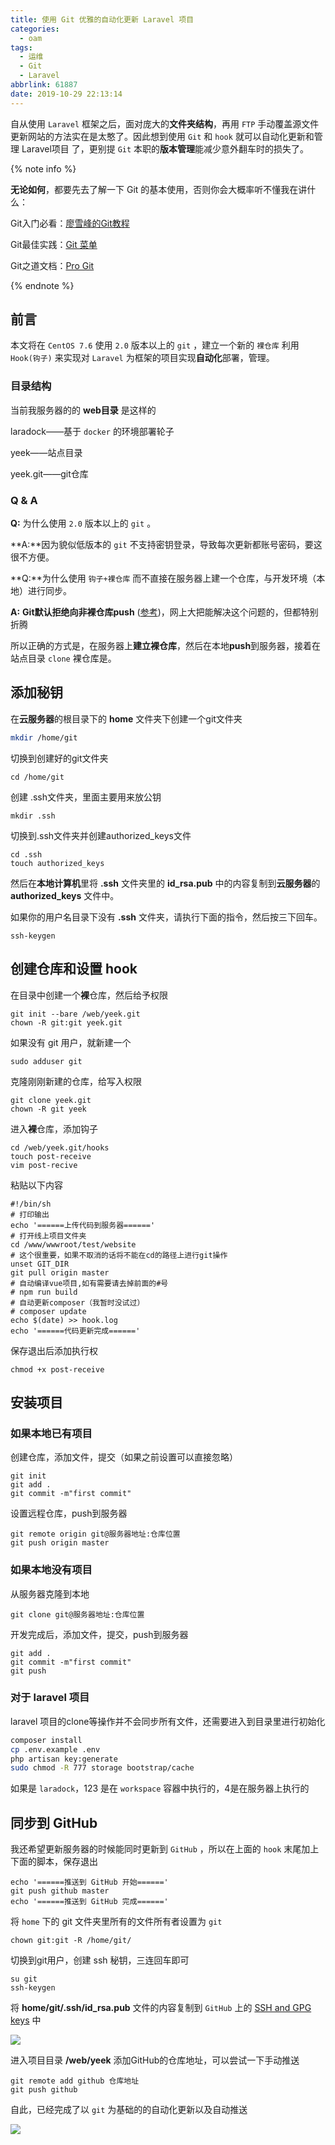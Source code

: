 ```yaml
---
title: 使用 Git 优雅的自动化更新 Laravel 项目
categories:
  - oam
tags:
  - 运维
  - Git
  - Laravel
abbrlink: 61887
date: 2019-10-29 22:13:14
---
```


 自从使用 `Laravel` 框架之后，面对庞大的**文件夹结构**，再用 `FTP` 手动覆盖源文件更新网站的方法实在是太憨了。因此想到使用 `Git` 和 `hook` 就可以自动化更新和管理 Laravel项目 了，更别提 `Git` 本职的**版本管理**能减少意外翻车时的损失了。 

<!-- more -->

{% note info %}

**无论如何**，都要先去了解一下 Git 的基本使用，否则你会大概率听不懂我在讲什么：

Git入门必看：[廖雪峰的Git教程](https://www.liaoxuefeng.com/wiki/896043488029600)

Git最佳实践：[Git 菜单](https://github.com/geeeeeeeeek/git-recipes)

Git之道文档：[Pro Git](http://iissnan.com/progit/)

{% endnote %}



## 前言

本文将在 `CentOS 7.6` 使用 `2.0` 版本以上的 `git` ，建立一个新的 `裸仓库` 利用 `Hook(钩子)` 来实现对 `Laravel` 为框架的项目实现**自动化**部署，管理。

### 目录结构

当前我服务器的的 **web目录** 是这样的



laradock——基于 `docker` 的环境部署轮子

yeek——站点目录

yeek.git——git仓库



### Q & A

**Q:** 为什么使用 `2.0` 版本以上的 `git` 。

**A:**因为貌似低版本的 `git` 不支持密钥登录，导致每次更新都账号密码，要这很不方便。

**Q:**为什么使用 `钩子+裸仓库` 而不直接在服务器上建一个仓库，与开发环境（本地）进行同步。

**A:** **Git默认拒绝向非裸仓库push** ([参考](https://blog.csdn.net/axiqia/article/details/80115133))，网上大把能解决这个问题的，但都特别折腾

所以正确的方式是，在服务器上**建立裸仓库**，然后在本地**push**到服务器，接着在站点目录 `clone` 裸仓库是。





## 添加秘钥

在**云服务器**的根目录下的 **home** 文件夹下创建一个git文件夹

```bash
mkdir /home/git
```

切换到创建好的git文件夹

```shell
cd /home/git
```

创建 .ssh文件夹，里面主要用来放公钥

```
mkdir .ssh
```

切换到.ssh文件夹并创建authorized_keys文件

```shell
cd .ssh
touch authorized_keys
```



然后在**本地计算机**里将 **.ssh** 文件夹里的 **id_rsa.pub** 中的内容复制到**云服务器**的 **authorized_keys** 文件中。

如果你的用户名目录下没有 **.ssh** 文件夹，请执行下面的指令，然后按三下回车。

```
ssh-keygen
```



## 创建仓库和设置 hook

在目录中创建一个**裸**仓库，然后给予权限

```
git init --bare /web/yeek.git
chown -R git:git yeek.git
```

如果没有 git 用户，就新建一个

```
sudo adduser git
```



克隆刚刚新建的仓库，给写入权限

```
git clone yeek.git
chown -R git yeek
```



进入**裸**仓库，添加钩子

```shell
cd /web/yeek.git/hooks
touch post-receive
vim post-recive
```

粘贴以下内容

```shell
#!/bin/sh
# 打印输出
echo '======上传代码到服务器======'
# 打开线上项目文件夹
cd /www/wwwroot/test/website
# 这个很重要，如果不取消的话将不能在cd的路径上进行git操作
unset GIT_DIR
git pull origin master
# 自动编译vue项目,如有需要请去掉前面的#号
# npm run build
# 自动更新composer（我暂时没试过）
# composer update
echo $(date) >> hook.log
echo '======代码更新完成======'
```

保存退出后添加执行权

```shell
chmod +x post-receive
```





## 安装项目

### 如果本地已有项目

创建仓库，添加文件，提交（如果之前设置可以直接忽略）

```
git init
git add .
git commit -m"first commit"
```



设置远程仓库，push到服务器

```
git remote origin git@服务器地址:仓库位置
git push origin master
```



###  如果本地没有项目

从服务器克隆到本地

```
git clone git@服务器地址:仓库位置
```

开发完成后，添加文件，提交，push到服务器

```
git add .
git commit -m"first commit"
git push
```



### 对于 laravel 项目

laravel 项目的clone等操作并不会同步所有文件，还需要进入到目录里进行初始化

```sh
composer install
cp .env.example .env
php artisan key:generate
sudo chmod -R 777 storage bootstrap/cache
```

如果是 `laradock`，123 是在 `workspace` 容器中执行的，4是在服务器上执行的



## 同步到 GitHub

我还希望更新服务器的时候能同时更新到 `GitHub` ，所以在上面的 `hook` 末尾加上下面的脚本，保存退出

```shell
echo '======推送到 GitHub 开始======'
git push github master
echo '======推送到 GitHub 完成======'
```

将 `home` 下的 git 文件夹里所有的文件所有者设置为 `git`

```
chown git:git -R /home/git/
```

切换到git用户，创建 ssh 秘钥，三连回车即可

```
su git
ssh-keygen
```

将 **home/git/.ssh/id_rsa.pub** 文件的内容复制到 `GitHub` 上的 [SSH and GPG keys](https://github.com/settings/keys) 中

![](http://markdown.yeek.top/20191218224637.png)



进入项目目录 **/web/yeek** 添加GitHub的仓库地址，可以尝试一下手动推送

```shell
git remote add github 仓库地址
git push github
```



自此，已经完成了以 `git` 为基础的的自动化更新以及自动推送

![](http://markdown.yeek.top/20191218225117.png)

